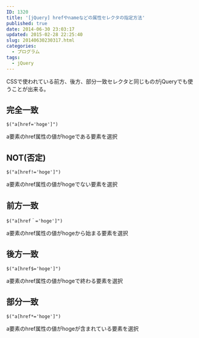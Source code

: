 ```yaml
---
ID: 1320
title: '[jQuery] hrefやnameなどの属性セレクタの指定方法'
published: true
date: 2014-06-30 23:03:17
updated: 2015-02-28 22:25:40
slug: 20140630230317.html
categories:
  - プログラム
tags:
  - jQuery
---
```

CSSで使われている前方、後方、部分一致セレクタと同じものがjQueryでも使うことが出来る。

<!--more-->

## 完全一致

```language-js
$("a[href='hoge']")
```

a要素のhref属性の値がhogeである要素を選択

## NOT(否定)

```language-js
$("a[href!='hoge']")
```

a要素のhref属性の値がhogeでない要素を選択

## 前方一致

```language-js
$("a[href＾='hoge']")
```

a要素のhref属性の値がhogeから始まる要素を選択

## 後方一致

```language-js
$("a[href$='hoge']")
```

a要素のhref属性の値がhogeで終わる要素を選択

## 部分一致

```language-js
$("a[href*='hoge']")
```

a要素のhref属性の値がhogeが含まれている要素を選択